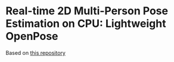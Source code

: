 # Real-time 2D Multi-Person Pose Estimation on CPU: Lightweight OpenPose

Based on [this repository](https://github.com/Daniil-Osokin/lightweight-human-pose-estimation.pytorch#python-demo)
